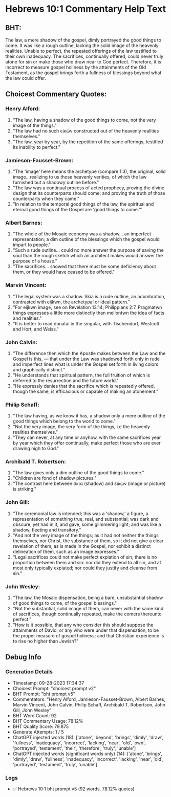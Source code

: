 # Hebrews 10:1 Commentary Help Text

## BHT:
The law, a mere shadow of the gospel, dimly portrayed the good things to come. It was like a rough outline, lacking the solid image of the heavenly realities. Unable to perfect, the repeated offerings of the law testified to their own inadequacy. The sacrifices, continually offered, could never truly atone for sin or make those who draw near to God perfect. Therefore, it is incorrect to measure gospel holiness by the attainments of the Old Testament, as the gospel brings forth a fullness of blessings beyond what the law could offer.

## Choicest Commentary Quotes:
### Henry Alford:
1. "The law, having a shadow of the good things to come, not the very image of the things."
2. "The law had no such εἰκών constructed out of the heavenly realities themselves."
3. "The law, year by year, by the repetition of the same offerings, testified its inability to perfect."

### Jamieson-Fausset-Brown:
1. "The 'image' here means the archetype (compare 1:3), the original, solid image...realizing to us those heavenly verities, of which the law furnished but a shadowy outline before."
2. "The law was a continual process of acted prophecy, proving the divine design that its counterparts should come; and proving the truth of those counterparts when they came."
3. "In relation to the temporal good things of the law, the spiritual and eternal good things of the Gospel are 'good things to come.'"

### Albert Barnes:
1. "The whole of the Mosaic economy was a shadow... an imperfect representation; a dim outline of the blessings which the gospel would impart to people."
2. "Such a rude outline... could no more answer the purpose of saving the soul than the rough sketch which an architect makes would answer the purpose of a house."
3. "The sacrifices... showed that there must be some deficiency about them, or they would have ceased to be offered."

### Marvin Vincent:
1. "The legal system was a shadow. Skia is a rude outline, an adumbration, contrasted with eijkwn, the archetypal or ideal pattern."
2. "For eijkwn image, see on Revelation 13:14; Philippians 2:7. Pragmatwn things expresses a little more distinctly than mellontwn the idea of facts and realities."
3. "It is better to read dunatai in the singular, with Tischendorf, Westcott and Hort, and Weiss."

### John Calvin:
1. "The difference then which the Apostle makes between the Law and the Gospel is this, — that under the Law was shadowed forth only in rude and imperfect lines what is under the Gospel set forth in living colors and graphically distinct."
2. "He understands that spiritual pattern, the full fruition of which is deferred to the resurrection and the future world."
3. "He expressly denies that the sacrifice which is repeatedly offered, though the same, is efficacious or capable of making an atonement."

### Philip Schaff:
1. "The law having, as we know it has, a shadow only a mere outline of the good things which belong to the world to come."
2. "Not the very image, the very form of the things, i.e the heavenly realities themselves."
3. "They can never, at any time or anyhow, with the same sacrifices year by year which they offer continually, make perfect those who are ever drawing nigh to God."

### Archibald T. Robertson:
1. "The law gives only a dim outline of the good things to come."
2. "Children are fond of shadow pictures."
3. "The contrast here between σκια (shadow) and εικων (image or picture) is striking."

### John Gill:
1. "The ceremonial law is intended; this was a 'shadow,' a figure, a representation of something true, real, and substantial; was dark and obscure, yet had in it, and gave, some glimmering light; and was like a shadow, fleeting and transitory."
2. "And not the very image of the things; as it had not neither the things themselves, nor Christ, the substance of them, so it did not give a clear revelation of them, as is made in the Gospel, nor exhibit a distinct delineation of them, such as an image expresses."
3. "Legal sacrifices could not make perfect expiation of sin; there is no proportion between them and sin: nor did they extend to all sin, and at most only typically expiated; nor could they justify and cleanse from sin."

### John Wesley:
1. "The law, the Mosaic dispensation, being a bare, unsubstantial shadow of good things to come, of the gospel blessings."
2. "Not the substantial, solid image of them, can never with the same kind of sacrifices, though continually repeated, make the comers thereunto perfect."
3. "How is it possible, that any who consider this should suppose the attainments of David, or any who were under that dispensation, to be the proper measure of gospel holiness; and that Christian experience is to rise no higher than Jewish?"


## Debug Info
### Generation Details
- Timestamp: 09-28-2023 17:34:37
- Choicest Prompt: "choicest prompt v2"
- BHT Prompt: "bht prompt v5"
- Commentators: "Henry Alford, Jamieson-Fausset-Brown, Albert Barnes, Marvin Vincent, John Calvin, Philip Schaff, Archibald T. Robertson, John Gill, John Wesley"
- BHT Word Count: 92
- BHT Commentary Usage: 78.12%
- BHT Quality Score: 79.875
- Generate Attempts: 1 / 5
- ChatGPT injected words (18):
	['atone', 'beyond', 'brings', 'dimly', 'draw', 'fullness', 'inadequacy', 'incorrect', 'lacking', 'near', 'old', 'own', 'portrayed', 'testament', 'their', 'therefore', 'truly', 'unable']
- ChatGPT injected words (significant words only) (14):
	['atone', 'brings', 'dimly', 'draw', 'fullness', 'inadequacy', 'incorrect', 'lacking', 'near', 'old', 'portrayed', 'testament', 'truly', 'unable']

### Logs
- ✅ Hebrews 10:1 bht prompt v5 (92 words, 78.12% quotes)